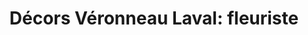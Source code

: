 ---
title: "Décors Véronneau Laval: fleuriste"
url: /laval/decors-veronneau-laval-fleuriste/
shop: Blumen
---